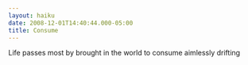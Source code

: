 ```yaml
---
layout: haiku
date: 2008-12-01T14:40:44.000-05:00
title: Consume
---
```


Life passes most by
brought in the world to consume
aimlessly drifting
